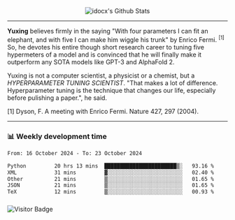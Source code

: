 <div align="center">
    <img align="center" src="https://github-readme-stats.vercel.app/api?username=idocx&show_icons=true&count_private=true&hide_border=true" alt="idocx's Github Stats"></img>
</div>

---

**Yuxing** believes firmly in the saying "With four parameters I can fit an elephant, and with five I can make him wiggle his trunk" by Enrico Fermi. <sup>[1]</sup> So, he devotes his entire though short research career to tuning five hypermeters of a model and is convinced that he will finally make it outperform any SOTA models like GPT-3 and AlphaFold 2.

Yuxing is not a computer scientist, a physicist or a chemist, but a *HYPERPARAMETER TUNING SCIENTIST*. "That makes a lot of difference. Hyperparameter tuning is the technique that changes our life, especially before pulishing a paper.", he said.

[1] Dyson, F. A meeting with Enrico Fermi. Nature 427, 297 (2004).


---

### 📊 Weekly development time
<!--START_SECTION:waka-->

```txt
From: 16 October 2024 - To: 23 October 2024

Python         20 hrs 13 mins  ███████████████████████▒░   93.16 %
XML            31 mins         ▓░░░░░░░░░░░░░░░░░░░░░░░░   02.40 %
Other          21 mins         ▒░░░░░░░░░░░░░░░░░░░░░░░░   01.65 %
JSON           21 mins         ▒░░░░░░░░░░░░░░░░░░░░░░░░   01.65 %
TeX            12 mins         ▒░░░░░░░░░░░░░░░░░░░░░░░░   00.93 %
```

<!--END_SECTION:waka-->

### 

![Visitor Badge](https://visitor-badge.laobi.icu/badge?page_id=idocx.idocx)